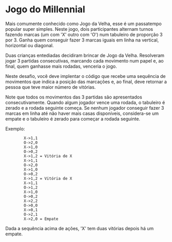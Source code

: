 # Jogo do Millennial

Mais comumente conhecido como Jogo da Velha, esse é um passatempo popular super simples.
Neste jogo, dois participantes alternam turnos fazendo marcas (um com 'X' outro com 'O')
num tabuleiro de proporção 3 por 3. Ganha quem conseguir fazer 3 marcas iguais
em linha na vertical, horizontal ou diagonal.

Duas crianças entediadas decidiram brincar de Jogo da Velha. Resolveram jogar 
3 partidas consecutivas, marcando cada movimento num papel e, ao final, quem ganhasse mais
rodadas, venceria o jogo.

Neste desafio, você deve implentar o código que recebe uma sequência de
movimentos que indica a posição das marcações e, ao final, deve retornar a pessoa
que teve maior número de vitórias.

Note que todos os movimentos das 3 partidas são apresentados consecutivamente.
Quando algum jogador vence uma rodada, o tabuleiro é zerado e a rodada seguinte
começa. Se nenhum jogador conseguir fazer 3 marcas em linha até não haver
mais casas disponíveis, considera-se um empate e o tabuleiro é zerado para
começar a rodada seguinte.

Exemplo:

```
        X->1,1
        O->2,0
        X->1,0
        O->0,2
        X->1,2 = Vitória de X
        X->1,1
        O->2,0
        X->1,0
        O->0,2
        X->1,2 = Vitória de X
        X->1,1
        O->1,2
        X->1,0
        O->0,2
        X->2,2
        O->0,0
        X->0,1
        O->2,1
        X->2,0 = Empate
```

Dada a sequência acima de ações, 'X' tem duas vitórias depois há um empate.
